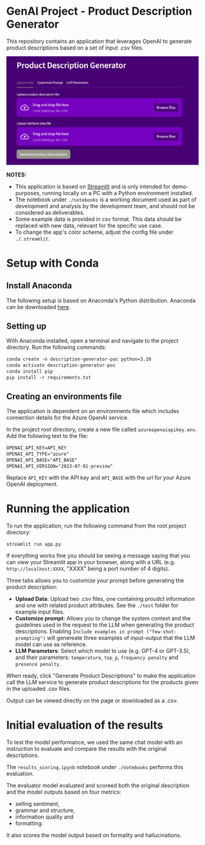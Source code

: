 # GenAI Project - Product Description Generator

This repository contains an application that leverages OpenAI to generate product descriptions based on a set of input .csv files. 

![Alt text](img/product_description_generator.png)

**NOTES:**
* This application is based on [Streamlit](https://streamlit.io/) and is only intended for demo-purposes, running locally on a PC with a Python environment installed. 
* The notebook under `./notebooks` is a working document used as part of development and analysis by the development team, and should not be considered as deliverables. 
* Some example data is provided in csv format. This data should be replaced with new data, relevant for the specific use case.
* To change the app's color scheme, adjust the config file under `./.streamlit`. 

# Setup with Conda
## Install Anaconda
The following setup is based on Anaconda's Python distribution. Anaconda can be downloaded [here](https://www.anaconda.com/download).

## Setting up
With Anaconda installed, open a terminal and navigate to the project directory. Run the following commands:
```
conda create -n description-generator-poc python=3.10
conda activate description-generator-poc
conda install pip
pip install -r requirements.txt
```

## Creating an environments file
The application is dependent on an environments file which includes connection details for the Azure OpenAI service. 

In the project root directory, create a new file called `azureopenaiapikey.env`. Add the following text to the file:

```
OPENAI_API_KEY=API_KEY
OPENAI_API_TYPE="azure"
OPENAI_API_BASE="API_BASE"
OPENAI_API_VERSION="2023-07-01-preview"
```

Replace `API_KEY` with the API key and `API_BASE` with the url for your Azure OpenAI deployment. 

# Running the application
To run the application, run the following command from the root project directory:
```
streamlit run app.py
``````
If everything works fine you should be seeing a message saying that you can view your Streamlit app in your browser, along with a URL (e.g. `http://localhost:XXXX`, "XXXX" being a port number of 4 digits). 

Three tabs allows you to customize your prompt before generating the product description: 
* **Upload Data**: Upload two .csv files, one containing proudct information and one with related product attributes. See the `./test` folder for example input files. 
* **Customize prompt**: Allows you to change the system context and the guidelines used in the request to the LLM when generating the product descriptions. Enabling `Include examples in prompt ("few-shot-prompting")` will genereate three examples of input-output that the LLM model can use as reference. 
* **LLM Parameters**: Select which model to use (e.g. GPT-4 or GPT-3.5), and their parameters: `temperature`, `top_p`, `frequency penalty` and `presence penalty`.

When ready, click "Generate Product Descriptions" to make the application call the LLM service to generate product descriptions for the products given in the uploaded .csv files. 

Output can be viewed directly on the page or downloaded as a .csv.

# Initial evaluation of the results

To test the model performance, we used the same chat model with an instruction to evaluate and compare the results with the original descriptions. 

The `results_scoring.ipynb` notebook under `./notebooks` performs this evaluation.

The evaluator model evaluated and scoreed both the original description and the model outputs based on four metrics: 
* selling sentiment,
* grammar and structure, 
* information quality and 
* formatting. 

It also scores the model output based on formality and hallucinations. 

